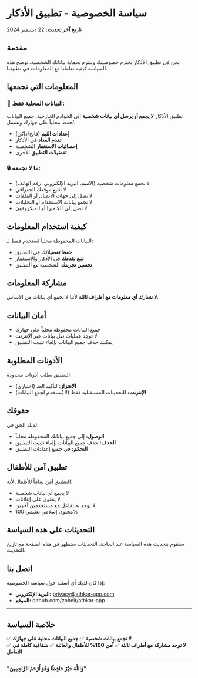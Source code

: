 # سياسة الخصوصية - تطبيق الأذكار

**تاريخ آخر تحديث:** 22 ديسمبر 2024

## مقدمة

نحن في تطبيق الأذكار نحترم خصوصيتك ونلتزم بحماية بياناتك الشخصية. توضح هذه السياسة كيفية تعاملنا مع المعلومات في تطبيقنا.

## المعلومات التي نجمعها

### 📱 **البيانات المحلية فقط:**
تطبيق الأذكار **لا يجمع أو يرسل أي بيانات شخصية** إلى الخوادم الخارجية. جميع البيانات تُحفظ محلياً على جهازك وتشمل:

- **إعدادات الثيم** (فاتح/داكن)
- **تقدم العداد** في الأذكار
- **إحصائيات الاستغفار** الشخصية
- **تفضيلات التطبيق** الأخرى

### 🔒 **ما لا نجمعه:**
- لا نجمع معلومات شخصية (الاسم، البريد الإلكتروني، رقم الهاتف)
- لا نتتبع موقعك الجغرافي
- لا نصل إلى جهات الاتصال أو الملفات
- لا نجمع بيانات الاستخدام أو التحليلات
- لا نصل إلى الكاميرا أو الميكروفون

## كيفية استخدام المعلومات

البيانات المحفوظة محلياً تُستخدم فقط لـ:
- **حفظ تفضيلاتك** في التطبيق
- **تتبع تقدمك** في الأذكار والاستغفار
- **تحسين تجربتك** الشخصية مع التطبيق

## مشاركة المعلومات

**لا نشارك أي معلومات مع أطراف ثالثة** لأننا لا نجمع أي بيانات من الأساس.

## أمان البيانات

- جميع البيانات محفوظة محلياً على جهازك
- لا توجد عمليات نقل بيانات عبر الإنترنت
- يمكنك حذف جميع البيانات بإلغاء تثبيت التطبيق

## الأذونات المطلوبة

التطبيق يطلب أذونات محدودة:
- **الاهتزاز:** لتأكيد العد (اختياري)
- **الإنترنت:** للتحديثات المستقبلية فقط (لا يُستخدم لجمع البيانات)

## حقوقك

لديك الحق في:
- **الوصول:** إلى جميع بياناتك المحفوظة محلياً
- **الحذف:** حذف جميع البيانات بإلغاء تثبيت التطبيق
- **التحكم:** في جميع إعدادات التطبيق

## تطبيق آمن للأطفال

التطبيق آمن تماماً للأطفال لأنه:
- لا يجمع أي بيانات شخصية
- لا يحتوي على إعلانات
- لا يوجد به تفاعل مع مستخدمين آخرين
- محتوى إسلامي تعليمي 100%

## التحديثات على هذه السياسة

سنقوم بتحديث هذه السياسة عند الحاجة. التحديثات ستظهر في هذه الصفحة مع تاريخ التحديث.

## اتصل بنا

إذا كان لديك أي أسئلة حول سياسة الخصوصية:
- **البريد الإلكتروني:** privacy@athkar-app.com
- **الموقع:** github.com/zoheir/athkar-app

---

## خلاصة السياسة

✅ **لا نجمع بيانات شخصية**
✅ **جميع البيانات محلية على جهازك**  
✅ **لا توجد مشاركة مع أطراف ثالثة**
✅ **آمن 100% للأطفال والعائلة**
✅ **شفافية كاملة في التعامل**

---

**"وَاللَّهُ خَيْرٌ حَافِظًا وَهُوَ أَرْحَمُ الرَّاحِمِينَ"**